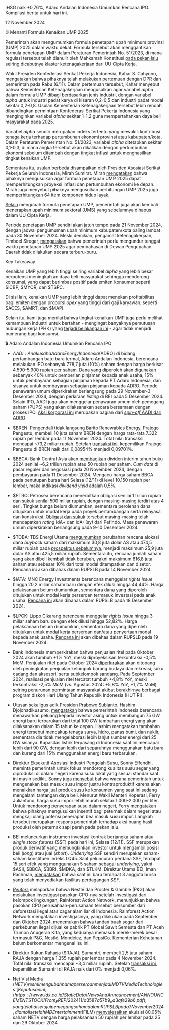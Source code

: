 IHSG naik +0,76%, Adaro Andalan Indonesia Umumkan Rencana IPO. Kompilasi berita untuk hari ini.

12 November 2024

⏰ Menanti Formula Kenaikan UMP 2025

Pemerintah akan mengumumkan formula penetapan upah minimum provinsi (UMP) 2025 dalam waktu dekat. Formula tersebut akan menggantikan formula penetapan UMP dalam Peraturan Pemerintah No. 51/2023, di mana regulasi tersebut telah dianulir oleh Mahkamah Konstitusi [pada pekan lalu](https://snips.stockbit.com/snips-terbaru/inflasi-ri-171-yoy-pada-oktober-2024-terendah-sejak-oktober-2021#:~:text=Mahkamah%20Konstitusi%C2%A0pada,penghargaan%20masa%20kerja.) seiring dicabutnya klaster ketenagakerjaan dari UU Cipta Kerja.

Wakil Presiden Konfederasi Serikat Pekerja Indonesia, Kahar S. Cahyono, [mengatakan](https://epaper.bisnis.com/epaper/detail/page/146879/) bahwa pihaknya telah melakukan pertemuan dengan DPR dan pemerintah pada Rabu (6/11). Dalam pertemuan tersebut, Kahar menyebut bahwa Kementerian Ketenagakerjaan mengusulkan agar variabel _alpha_ dalam formula UMP dibagi berdasarkan jenis industri, dengan variabel _alpha_ untuk industri padat karya di kisaran 0,2-0,5 dan industri padat modal sekitar 0,2-0,8. Usulan Kementerian Ketenagakerjaan tersebut lebih rendah dibandingkan permintaan Konfederasi Serikat Pekerja Indonesia yang menginginkan variabel _alpha_ sekitar 1-1,2 guna mempertahankan daya beli masyarakat pada 2025.

Variabel _alpha_ sendiri merupakan indeks tertentu yang mewakili kontribusi tenaga kerja terhadap pertumbuhan ekonomi provinsi atau kabupaten/kota. Dalam Peraturan Pemerintah No. 51/2023, variabel _alpha_ ditetapkan sekitar 0,1-0,3, di mana angka tersebut akan dikalikan dengan pertumbuhan ekonomi sebelum ditambah dengan tingkat inflasi untuk menghasilkan tingkat kenaikan UMP.

Sementara itu, usulan berbeda disampaikan oleh Presiden Asosiasi Serikat Pekerja Seluruh Indonesia, Mirah Sumirat. Mirah [mengatakan](https://epaper.bisnis.com/epaper/detail/page/146879/) bahwa pihaknya mengusulkan agar formula penetapan UMP 2025 dapat memperhitungkan proyeksi inflasi dan pertumbuhan ekonomi ke depan. Mirah juga menyebut pihaknya mengusulkan perhitungan UMP 2025 juga memperhitungkan 64 item komponen hidup layak.

[Selain](https://nasional.kompas.com/read/2024/11/06/11425861/temui-perwakilan-buruh-dasco-klaim-pp-51-2023-tentang-pengupahan-tak-berlaku?page=all&utm_source=Google&utm_medium=Newstand&utm_campaign=partner) mengubah formula penetapan UMP, pemerintah juga akan kembali menerapkan upah minimum sektoral (UMS) yang sebelumnya dihapus dalam UU Cipta Kerja.

Periode penetapan UMP sendiri akan jatuh tempo pada 21 November 2024, dengan jadwal pengumuman upah minimum kabupaten/kota paling lambat pada 30 November 2024. Meski demikian, pengamat ketenagakerjaan, Timboel Siregar, [mengatakan](https://kabar24.bisnis.com/read/20241108/15/1814389/pengamat-sebut-tenggat-penetapan-ump-2025-perlu-diubah-jadi-lebih-cepat) bahwa pemerintah perlu mengundur tenggat waktu penetapan UMP 2025 agar pembahasan di Dewan Pengupahan Daerah tidak dilakukan secara terburu-buru.

Key Takeaway

Kenaikan UMP yang lebih tinggi seiring variabel _alpha_ yang lebih besar berpotensi meningkatkan daya beli masyarakat sehingga mendorong konsumsi, yang dapat berimbas positif pada emiten konsumer seperti $ICBP, $MYOR, dan $TSPC.

Di sisi lain, kenaikan UMP yang lebih tinggi dapat menekan profitabilitas bagi emiten dengan proporsi _opex_ yang tinggi dari gaji karyawan, seperti $ACES, $AMRT, dan $MAPI.

Selain itu, kami juga menilai bahwa tingkat kenaikan UMP juga perlu melihat kemampuan industri untuk bertahan - mengingat banyaknya pemutusan hubungan kerja (PHK) yang [terjadi belakangan ini](https://www.bbc.com/indonesia/articles/c36ngdn0809o) - agar tidak menjadi bumerang bagi konsumsi.

💲 Adaro Andalan Indonesia Umumkan Rencana IPO

- $AADI: Anak usaha Adaro Energy Indonesia ($ADRO) di bidang pertambangan batu bara termal, Adaro Andalan Indonesia, berencana melakukan IPO sebanyak 778,7 juta (10%) saham dengan harga berkisar 4.590-5.900 rupiah per saham. Dana yang diperoleh akan digunakan sebanyak 40% untuk pemberian pinjaman kepada anak usaha, 15% untuk pembayaran sebagian pinjaman kepada PT Adaro Indonesia, dan sisanya untuk pembayaran sebagian pinjaman kepada ADRO. Periode penawaran umum diperkirakan berlangsung pada 29 November-3 Desember 2024, dengan perkiraan _listing_ di BEI pada 5 Desember 2024. Selain IPO, AADI juga akan menggelar penawaran umum oleh pemegang saham (PUPS) yang akan dilaksanakan secara bersamaan dengan proses IPO. [Aksi korporasi ini](https://e-ipo.co.id/id/pipeline/get-propectus-file?id=319&type=summary) merupakan bagian dari [_spin-off_ AADI dari ADRO](https://stockbit.com/post/16072857).
- $BREN: Pengendali tidak langsung Barito Renewables Energy, Prajogo Pangestu, membeli 10 juta saham BREN dengan harga rata-rata 7.322 rupiah per lembar pada 11 November 2024. Total nilai transaksi mencapai ~73,2 miliar rupiah. Setelah [transaksi ini](https://www.idx.co.id/StaticData/NewsAndAnnouncement/ANNOUNCEMENTSTOCK/From_EREP/202411/e09bd06c47_fb8bd2cf39.pdf), kepemilikan Prajogo Pangestu di BREN naik dari 0,08954% menjadi 0,09701%.
- $BBCA: Bank Central Asia akan [membagikan](https://www.idx.co.id/StaticData/NewsAndAnnouncement/ANNOUNCEMENTSTOCK/From_EREP/202411/04ac731bd2_d5d4eeb3c0.pdf) dividen interim tahun buku 2024 senilai ~6,2 triliun rupiah atau 50 rupiah per saham. _Cum date_ di pasar reguler dan negosiasi pada 20 November 2024, dengan pembayaran pada 11 Desember 2024. Mengacu harga saham BBCA pada penutupan bursa hari Selasa (12/11) di level 10.150 rupiah per lembar, maka indikasi _dividend yield_ adalah 0,5%.
- $PTRO: Petrosea berencana menerbitkan obligasi senilai 1 triliun rupiah dan sukuk senilai 500 miliar rupiah, dengan masing-masing terdiri atas 4 seri. Tingkat bunga belum diumumkan, sementara perolehan dana ditujukan untuk modal kerja pada proyek pertambangan serta rekayasa dan konstruksi. [Obligasi dan sukuk](https://epaper.investor.id/files/2024/11/12/3217421e2ced61a14f24a2555a18e02b.html) tersebut masing-masing telah mendapatkan _rating_ idA+ dan idA+(sy) dari Pefindo. Masa penawaran umum diperkirakan berlangsung pada 9-10 Desember 2024.
- $TOBA: TBS Energi Utama [mengumumkan](https://www.idx.co.id/StaticData/NewsAndAnnouncement/ANNOUNCEMENTSTOCK/From_EREP/202411/f459171b3f_2374fe5688.pdf) perubahan rencana alokasi dana _buyback_ saham dari maksimum 30,8 juta dolar AS atau 474,5 miliar rupiah pada [prospektus sebelumnya](https://emitten-announcement.stockbit.com/attachments/f-31733100-0_TOBA_Laporan_Informasi_dan_Fakta_Material_31733100_lamp1.pdf), menjadi maksimum 25,9 juta dolar AS atau 425,5 miliar rupiah. Sementara itu, rencana jumlah saham yang akan dibeli kembali tidak berubah, yakni maksimum 816,8 juta saham atau sebesar 10% dari total modal ditempatkan dan disetor. Rencana ini akan dibahas dalam RUPSLB pada 14 November 2024.
- $IATA: MNC Energy Investments berencana menggelar _rights issue_ hingga 20,2 miliar saham baru dengan efek dilusi hingga 44,44%. Harga pelaksanaan belum diumumkan, sementara dana yang diperoleh ditujukan untuk modal kerja perseroan termasuk investasi pada anak usaha. [Rencana ini](https://www.idx.co.id/StaticData/NewsAndAnnouncement/ANNOUNCEMENTSTOCK/From_EREP/202411/2b34edb473_335be55fa3.pdf) akan dibahas dalam RUPSLB pada 18 Desember 2024.
- $LPCK: Lippo Cikarang berencana menggelar _rights issue_ hingga 3 miliar saham baru dengan efek dilusi hingga 52,82%. Harga pelaksanaan belum diumumkan, sementara dana yang diperoleh ditujukan untuk modal kerja perseroan dan/atau penyertaan modal kepada anak usaha. [Rencana ini](https://www.idx.co.id/StaticData/NewsAndAnnouncement/ANNOUNCEMENTSTOCK/From_EREP/202411/024b53828c_6991d0b1e1.pdf) akan dibahas dalam RUPSLB pada 19 November 2024.

- Bank Indonesia memperkirakan bahwa penjualan ritel pada Oktober 2024 akan tumbuh +1% YoY, meski diproyeksikan terkontraksi \-0,5% MoM. Penjualan ritel pada Oktober 2024 [diperkirakan](https://www.bi.go.id/id/publikasi/ruang-media/news-release/Pages/sp_2624924.aspx) akan ditopang oleh peningkatan penjualan kelompok barang budaya dan rekreasi, suku cadang dan aksesori, serta subkelompok sandang. Pada September 2024, realisasi penjualan ritel tercatat tumbuh +4,8% YoY, meski terkontraksi -2,5% MoM (vs. Agustus 2024: +5,8% YoY, +1,7% MoM) seiring penurunan permintaan masyarakat akibat berakhirnya berbagai program diskon Hari Ulang Tahun Republik Indonesia (HUT RI).
- Utusan sekaligus adik Presiden Prabowo Subianto, Hashim Djojohadikusumo, [mengatakan](https://www.reuters.com/business/energy/indonesia-build-75-gw-renewable-energy-next-15-years-cop29-envoy-says-2024-11-12/) bahwa pemerintah Indonesia berencana menawarkan peluang kepada investor asing untuk membangun 75 GW energi baru terbarukan dari total 100 GW tambahan energi yang akan dilaksanakan dalam 15 tahun ke depan. Hashim mengatakan tambahan energi tersebut mencakup tenaga surya, hidro, panas bumi, dan nuklir, sementara dia tidak mengelaborasi lebih lanjut sumber energi dari 25 GW sisanya. Kapasitas listrik terpasang di Indonesia saat ini mencapai lebih dari 90 GW, dengan lebih dari separuhnya menggunakan batu bara dan kurang dari 15% menggunakan energi baru terbarukan.
- Direktur Eksekutif Asosiasi Industri Pengolah Susu, Sonny Effendhi, meminta pemerintah untuk fokus mendorong kualitas susu segar yang diproduksi di dalam negeri karena susu lokal yang sesuai standar saat ini masih sedikit. Sonny juga [menyebut](https://katadata.co.id/berita/industri/6732c5c0ec37c/pabrikan-produksi-susu-domestik-sesuai-standar-masih-sedikit) bahwa wacana pemerintah untuk mengenakan bea masuk susu impor justru kontraproduktif karena akan menaikkan harga jual produk susu ke konsumen yang saat ini sedang mengalami tantangan daya beli. Menurut Wakil Menteri Koperasi, Ferry Juliantono, harga susu impor lebih murah sekitar 1.000-2.000 per liter. Untuk mendorong penyerapan susu dalam negeri, Ferry [mengatakan](https://www.cnnindonesia.com/ekonomi/20241112064400-92-1165547/susu-impor-australia-cs-bebas-bea-masuk-ke-ri) bahwa pihaknya mengusulkan insentif bagi peternak dalam negeri atau mengkaji ulang potensi penerapan bea masuk susu impor. Langkah tersebut merupakan respons pemerintah terhadap aksi buang hasil produksi oleh peternak sapi perah pada pekan lalu.
- BEI meluncurkan instrumen investasi kontrak berjangka saham atau _single stock futures_ (SSF) pada hari ini, Selasa (12/11). SSF merupakan produk derivatif yang memungkinkan investor untuk mengambil posisi beli (_long_) atau jual (_short_). _Underlying_ SSF sendiri merupakan saham-saham konstituen indeks LQ45. Saat peluncuran perdana SSF, terdapat 15 seri efek yang menggunakan 5 saham sebagai _underlying_, yakni $ASII, $BBCA, $BBRI, $MDKA, dan $TLKM. Direktur Utama BEI, Iman Rachman, [mengatakan](https://www.antaranews.com/berita/4460041/bei-luncurkan-single-stock-futures-untuk-tingkatkan-pendalaman-pasar) bahwa saat ini baru terdapat 3 anggota bursa yang telah menyediakan fasilitas perdagangan SSF.
- _[Reuters](https://www.reuters.com/business/environment/nestle-pg-investigate-palm-oil-sourcing-after-green-groups-indonesia-2024-11-11/)_ melaporkan bahwa Nestlé dan Procter & Gamble (P&G) akan melakukan investigasi pasokan CPO-nya setelah investigasi dari kelompok lingkungan, Rainforest Action Network, menunjukkan bahwa pasokan CPO perusahaan-perusahaan tersebut bersumber dari deforestasi ilegal atas cagar alam liar di Indonesia. Rainforest Action Network mengatakan investigasinya, yang dilakukan pada September dan Oktober 2024, menemukan bahwa tandan buah segar dari perkebunan ilegal dijual ke pabrik PT Global Sawit Semesta dan PT Aceh Trumon Anugerah Kita, yang keduanya memasok merek-merek besar termasuk P&G, Nestlé, Mondelez, dan PepsiCo. Kementerian Kehutanan belum berkomentar mengenai isu ini.
- Direktur Rukun Raharja ($RAJA), Sumantri, membeli 2,5 juta saham RAJA dengan harga 1.355 rupiah per lembar pada 4 November 2024. Total nilai transaksi mencapai ~3,4 miliar rupiah. Setelah [transaksi ini](https://www.idx.co.id/StaticData/NewsAndAnnouncement/ANNOUNCEMENTSTOCK/From_EREP/202411/3b8bc9024c_273a847b42.pdf), kepemilikan Sumantri di RAJA naik dari 0% menjadi 0,06%.
- Net Visi Media ($NETV) resmi mengubah nama perseroan menjadi MDTV Media Technologies. [Keputusan ini](https://www.idx.co.id/StaticData/NewsAndAnnouncement/ANNOUNCEMENTSTOCK/From_EREP/202411/a3587a57b9_ea3afe29b6.pdf), yang telah disetujui pemegang saham dalam RUPSLB pada 7 November 2024, diambil setelah MD Entertainment ($FILM) [menyelesaikan](https://www.idx.co.id/StaticData/NewsAndAnnouncement/ANNOUNCEMENTSTOCK/From_EREP/202410/b39352b206_a2de6b7f7d.pdf) akuisisi 80,05% saham NETV dengan harga pelaksanaan 50 rupiah per lembar pada 25 dan 29 Oktober 2024.
